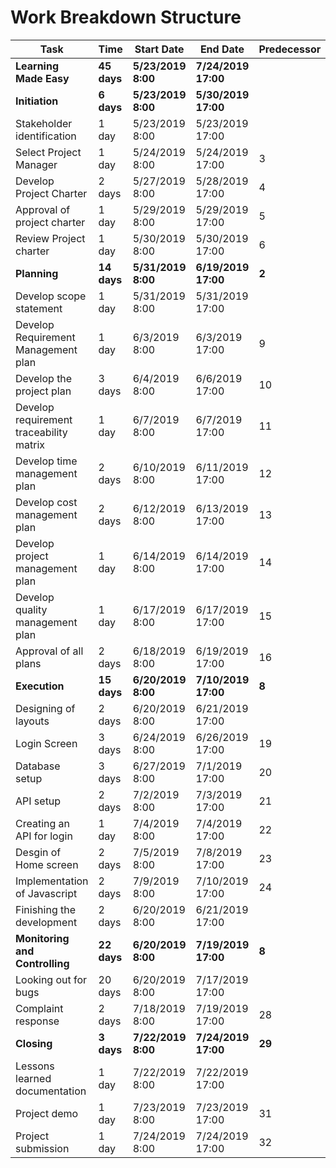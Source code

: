 # Work Breakdown Structure


| Task                      | Time | Start Date | End Date | Predecessor   |
|-----------------------------------------|---------|----------------|-----------------|----|
| **Learning Made Easy**                      | **45 days** | **5/23/2019 8:00** | **7/24/2019 17:00** |    |
| **Initiation**                              | **6 days**  | **5/23/2019 8:00** | **5/30/2019 17:00** |    |
| Stakeholder identification              | 1 day   | 5/23/2019 8:00 | 5/23/2019 17:00 |    |
| Select Project Manager                  | 1 day   | 5/24/2019 8:00 | 5/24/2019 17:00 | 3  |
| Develop Project Charter                 | 2 days  | 5/27/2019 8:00 | 5/28/2019 17:00 | 4  |
| Approval of project charter             | 1 day   | 5/29/2019 8:00 | 5/29/2019 17:00 | 5  |
| Review Project charter                  | 1 day   | 5/30/2019 8:00 | 5/30/2019 17:00 | 6  |
| **Planning**                               | **14 days** | **5/31/2019 8:00** | **6/19/2019 17:00** | **2**  |
| Develop scope statement                 | 1 day   | 5/31/2019 8:00 | 5/31/2019 17:00 |    |
| Develop Requirement Management plan     | 1 day   | 6/3/2019 8:00  | 6/3/2019 17:00  | 9  |
| Develop the project plan                | 3 days  | 6/4/2019 8:00  | 6/6/2019 17:00  | 10 |
| Develop requirement traceability matrix | 1 day   | 6/7/2019 8:00  | 6/7/2019 17:00  | 11 |
| Develop time management plan            | 2 days  | 6/10/2019 8:00 | 6/11/2019 17:00 | 12 |
| Develop cost management plan            | 2 days  | 6/12/2019 8:00 | 6/13/2019 17:00 | 13 |
| Develop project management plan         | 1 day   | 6/14/2019 8:00 | 6/14/2019 17:00 | 14 |
| Develop quality management plan         | 1 day   | 6/17/2019 8:00 | 6/17/2019 17:00 | 15 |
| Approval of all plans                   | 2 days  | 6/18/2019 8:00 | 6/19/2019 17:00 | 16 |
| **Execution**                               | **15 days** | **6/20/2019 8:00** | **7/10/2019 17:00** | **8**  |
| Designing of layouts                    | 2 days  | 6/20/2019 8:00 | 6/21/2019 17:00 |    |
| Login Screen                            | 3 days  | 6/24/2019 8:00 | 6/26/2019 17:00 | 19 |
| Database setup                          | 3 days  | 6/27/2019 8:00 | 7/1/2019 17:00  | 20 |
| API setup                               | 2 days  | 7/2/2019 8:00  | 7/3/2019 17:00  | 21 |
| Creating an API for login               | 1 day   | 7/4/2019 8:00  | 7/4/2019 17:00  | 22 |
| Desgin of Home screen                   | 2 days  | 7/5/2019 8:00  | 7/8/2019 17:00  | 23 |
| Implementation of Javascript            | 2 days  | 7/9/2019 8:00  | 7/10/2019 17:00 | 24 |
| Finishing the development               | 2 days  | 6/20/2019 8:00 | 6/21/2019 17:00 |    |
| **Monitoring and Controlling**              | **22 days** | **6/20/2019 8:00** | **7/19/2019 17:00** | **8**  |
| Looking out for bugs                    | 20 days | 6/20/2019 8:00 | 7/17/2019 17:00 |    |
| Complaint response                      | 2 days  | 7/18/2019 8:00 | 7/19/2019 17:00 | 28 |
| **Closing**                                 | **3 days**  | **7/22/2019 8:00** | **7/24/2019 17:00** | **29** |
| Lessons learned documentation           | 1 day   | 7/22/2019 8:00 | 7/22/2019 17:00 |    |
| Project demo                            | 1 day   | 7/23/2019 8:00 | 7/23/2019 17:00 | 31 |
| Project submission                      | 1 day   | 7/24/2019 8:00 | 7/24/2019 17:00 | 32 |
